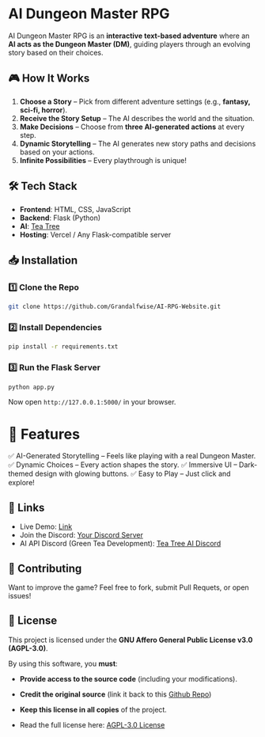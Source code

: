 
# AI Dungeon Master RPG 

AI Dungeon Master RPG is an **interactive text-based adventure** where an **AI acts as the Dungeon Master (DM)**, guiding players through an evolving story based on their choices.  

## 🎮 How It Works  
1. **Choose a Story** – Pick from different adventure settings (e.g., **fantasy, sci-fi, horror**).  
2. **Receive the Story Setup** – The AI describes the world and the situation.  
3. **Make Decisions** – Choose from **three AI-generated actions** at every step.  
4. **Dynamic Storytelling** – The AI generates new story paths and decisions based on your actions.  
5. **Infinite Possibilities** – Every playthrough is unique!  

## 🛠️ Tech Stack  
- **Frontend**: HTML, CSS, JavaScript  
- **Backend**: Flask (Python)  
- **AI**: [Tea Tree](https://teatree.chat)  
- **Hosting**: Vercel / Any Flask-compatible server

## 📥 Installation  
### **1️⃣ Clone the Repo**  
```sh
git clone https://github.com/Grandalfwise/AI-RPG-Website.git
```
### **2️⃣ Install Dependencies**
```sh
pip install -r requirements.txt
```
### **3️⃣ Run the Flask Server**
```sh
python app.py
```

Now open `http://127.0.0.1:5000/` in your browser.

# 🚀 Features
✅ AI-Generated Storytelling – Feels like playing with a real Dungeon Master.
✅ Dynamic Choices – Every action shapes the story.
✅ Immersive UI – Dark-themed design with glowing buttons.
✅ Easy to Play – Just click and explore!

## 🔗 Links
* Live Demo: [Link](https://rpg.obsidiusnet.au/)
* Join the Discord: [Your Discord Server](https://discord.gg/8Fcku2M5Gx)
*  AI API Discord (Green Tea Development): [Tea Tree AI Discord](https://discord.gg/aQbvStbN3h)

## 🤝 Contributing
Want to improve the game? Feel free to fork, submit Pull Requets, or open issues!

## 📜 License
This project is licensed under the **GNU Affero General Public License v3.0 (AGPL-3.0)**.

By using this software, you **must**:

* **Provide access to the source code** (including your modifications).

* **Credit the original source** (link it back to this [Github Repo](https://github.com/Grandalfwise/AI-RPG-Website))

* **Keep this license in all copies** of the project.

* Read the full license here: [AGPL-3.0 License](https://github.com/Grandalfwise/AI-RPG-Website?tab=AGPL-3.0-1-ov-file)
